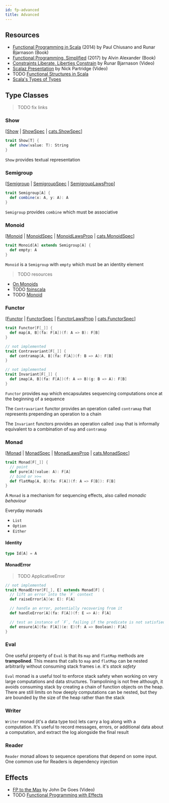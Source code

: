 ```yaml
---
id: fp-advanced
title: Advanced
---
```


## Resources

* [Functional Programming in Scala](https://amzn.to/2OCFpQG) (2014) by Paul Chiusano and Runar Bjarnason (Book)
* [Functional Programming, Simplified](https://amzn.to/2OCFROS) (2017) by Alvin Alexander (Book)
* [Constraints Liberate, Liberties Constrain](https://www.youtube.com/watch?v=GqmsQeSzMdw) by Runar Bjarnason (Video)
* [Scalaz Presentation](https://vimeo.com/10482466) by Nick Partridge (Video)
* TODO [Functional Structures in Scala](https://www.youtube.com/playlist?list=PLFrwDVdSrYE6dy14XCmUtRAJuhCxuzJp0)
* [Scala's Types of Types](https://ktoso.github.io/scala-types-of-types)

## Type Classes

> TODO fix links

### Show

[[Show](https://niqdev.github.io/scala-fp) | [ShowSpec](https://niqdev.github.io/scala-fp) | [cats.ShowSpec](https://niqdev.github.io/scala-fp)]

```scala mdoc
trait Show[T] {
  def show(value: T): String
}
```

`Show` provides textual representation

### Semigroup

[[Semigroup](https://niqdev.github.io/scala-fp) | [SemigroupSpec](https://niqdev.github.io/scala-fp) | [SemigroupLawsProp](https://niqdev.github.io/scala-fp)]

```scala mdoc
trait Semigroup[A] {
  def combine(x: A, y: A): A
}
```

`Semigroup` provides `combine` which must be associative

### Monoid

[[Monoid](https://niqdev.github.io/scala-fp) | [MonoidSpec](https://niqdev.github.io/scala-fp) | [MonoidLawsProp](https://niqdev.github.io/scala-fp) | [cats.MonoidSpec](https://niqdev.github.io/scala-fp)]

```scala mdoc
trait Monoid[A] extends Semigroup[A] {
  def empty: A
}
```

`Monoid` is a `Semigroup` with `empty` which must be an identity element

> TODO resources

* [On Monoids](https://apocalisp.wordpress.com/2010/06/14/on-monoids)
* TODO [fpinscala](https://github.com/fpinscala/fpinscala/wiki/Chapter-10:-Monoids)
* TODO [Monoid](http://eed3si9n.com/herding-cats/Monoid.html)

### Functor

[[Functor](https://niqdev.github.io/scala-fp) | [FunctorSpec](https://niqdev.github.io/scala-fp) | [FunctorLawsProp](https://niqdev.github.io/scala-fp) | [cats.FunctorSpec](https://niqdev.github.io/scala-fp)]

```scala mdoc
trait Functor[F[_]] {
  def map[A, B](fa: F[A])(f: A => B): F[B]
}

// not implemented
trait Contravariant[F[_]] {
  def contramap[A, B](fa: F[A])(f: B => A): F[B]
}

// not implemented
trait Invariant[F[_]] {
  def imap[A, B](fa: F[A])(f: A => B)(g: B => A): F[B]
}
```

`Functor` provides `map` which encapsulates sequencing computations once at the beginning of a sequence

The `Contravariant` functor provides an operation called `contramap` that represents prepending an operation to a chain

The `Invariant` functors provides an operation called `imap` that is informally equivalent to a combination of `map` and `contramap`

### Monad

[[Monad](https://niqdev.github.io/scala-fp) | [MonadSpec](https://niqdev.github.io/scala-fp) | [MonadLawsProp](https://niqdev.github.io/scala-fp) | [cats.MonadSpec](https://niqdev.github.io/scala-fp)]

```scala mdoc
trait Monad[F[_]] {
  // point
  def pure[A](value: A): F[A]
  // bind or >>=
  def flatMap[A, B](fa: F[A])(f: A => F[B]): F[B]
}
```

A `Monad` is a mechanism for sequencing effects, also called *monadic behaviour*

Everyday monads

* `List`
* `Option`
* `Either`

#### Identity

```scala mdoc
type Id[A] = A
```

#### MonadError

> TODO ApplicativeError

```scala mdoc
// not implemented
trait MonadError[F[_], E] extends Monad[F] {
  // lift an error into the `F` context
  def raiseError[A](e: E): F[A]

  // handle an error, potentially recovering from it
  def handleError[A](fa: F[A])(f: E => A): F[A]

  // test an instance of `F`, failing if the predicate is not satisfied
  def ensure[A](fa: F[A])(e: E)(f: A => Boolean): F[A]
}
```

### Eval

One useful property of `Eval` is that its `map` and `flatMap` methods are **trampolined**. This means that calls to `map` and `flatMap` can be nested arbitrarily without consuming stack frames i.e. it's *stack safety*

`Eval` monad is a useful tool to enforce stack safety when working on very large computations and data structures. Trampolining is not free although, it avoids consuming stack by creating a chain of function objects on the heap. There are still limits on how deeply computations can be nested, but they are bounded by the size of the heap rather than the stack

### Writer

`Writer` monad (it's a data type too) lets carry a log along with a computation. It's useful to record messages, errors, or additional data about a computation, and extract the log alongside the final result

### Reader

`Reader` monad allows to sequence operations that depend on some input. One common use for Readers is dependency injection

## Effects

* [FP to the Max](https://youtu.be/sxudIMiOo68) by John De Goes (Video)
* TODO [Functional Programming with Effects](https://www.youtube.com/watch?v=po3wmq4S15A)
